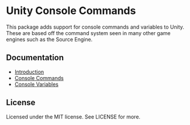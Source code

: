 # Unity Console Commands

This package adds support for console commands and variables to Unity. These are based off the command system seen in many other game engines such as the Source Engine.

## Documentation

* [Introduction](Documentation~/Introduction.md)
* [Console Commands](Documentation~/Commands.md)
* [Console Variables](Documentation~/Variables.md)

## License

Licensed under the MIT license. See LICENSE for more.